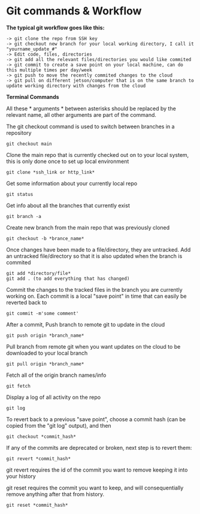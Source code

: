 # Git commands & Workflow

**The typical git workflow goes like this:**

	-> git clone the repo from SSH key
	-> git checkout new branch for your local working directory, I call it "yourname_update_#"
	-> Edit code, files, directories
	-> git add all the relevant files/directories you would like commited
	-> git commit to create a save point on your local machine, can do this multiple times per day/week
	-> git push to move the recently commited changes to the cloud
	-> git pull on different jetson/computer that is on the same branch to update working directory with changes from the cloud


**Terminal Commands**

All  these * arguments * between asterisks should be replaced by the relevant name, all other arguments are part of the command.

The git checkout command is used to switch between branches in a repository
	
	git checkout main
	
Clone the main repo that is currently checked out on to your local system, this is only done once to set up local environment
	
	git clone *ssh_link or http_link*

Get some information about your currently local repo
	
	git status
	
Get info about all the branches that currently exist
	
	git branch -a
	
Create new branch from the main repo that was previously cloned
	
	git checkout -b *brance_name*
	
Once changes have been made to a file/directory, they are untracked. Add an untracked file/directory so that it is also updated when the branch is commited
	
	git add *directory/file*
	git add . (to add everything that has changed)

Commit the changes to the tracked files in the branch you are currently working on. Each commit is a local "save point" in time that can easily be reverted back to

	git commit -m'some comment'

After a commit, Push branch to remote git to update in the cloud
	
	git push origin *branch_name*
	
Pull branch from remote git when you want updates on the cloud to be downloaded to your local branch

	git pull origin *branch_name*
	
Fetch all of the origin branch names/info

	git fetch
	
Display a log of all activity on the repo	
	
	git log
	
To revert back to a previous "save point", choose a commit hash (can be copied from the "git log" output), and then

	git checkout *commit_hash*
	
If any of the commits are deprecated or broken, next step is to revert them:

	git revert *commit_hash*
	
git revert requires the id of the commit you want to remove keeping it into your history

git reset requires the commit you want to keep, and will consequentially remove anything after that from history.

	git reset *commit_hash*
	


